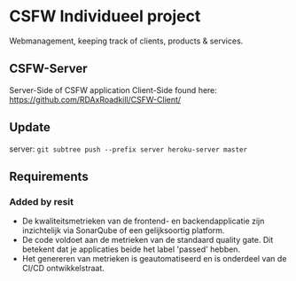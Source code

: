 # CSFW Individueel project

Webmanagement, keeping track of clients, products & services.

## CSFW-Server
Server-Side of CSFW application
Client-Side found here: https://github.com/RDAxRoadkill/CSFW-Client/

## Update
server: `git subtree push --prefix server heroku-server master`


## Requirements

### Added by resit
- De kwaliteitsmetrieken van de frontend- en backendapplicatie zijn inzichtelijk via SonarQube of een gelijksoortig platform. 
- De code voldoet aan de metrieken van de standaard quality gate. Dit betekent dat je applicaties beide het label 'passed' hebben.  
- Het genereren van metrieken is geautomatiseerd en is onderdeel van de CI/CD ontwikkelstraat.